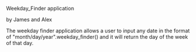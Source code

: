 Weekday_Finder application

by James and Alex

The weekday finder application allows a user to input any date in the format of "month/day/year".weekday_finder() and it will return the day of the week of that day.
